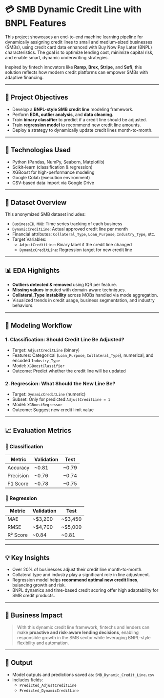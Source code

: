 # 💳 SMB Dynamic Credit Line with BNPL Features

This project showcases an end-to-end machine learning pipeline for dynamically assigning credit lines to small and medium-sized businesses (SMBs), using credit card data enhanced with Buy Now Pay Later (BNPL) characteristics. The goal is to optimize lending cost, minimize capital risk, and enable smart, dynamic underwriting strategies.

Inspired by fintech innovators like **Ramp**, **Brex**, **Stripe**, and **Sofi**, this solution reflects how modern credit platforms can empower SMBs with adaptive financing.

---

## 🎯 Project Objectives

- Develop a **BNPL-style SMB credit line** modeling framework.
- Perform **EDA, outlier analysis**, and **data cleaning**.
- Train **binary classifier** to predict if a credit line should be adjusted.
- Train **regression model** to recommend new credit line amounts.
- Deploy a strategy to dynamically update credit lines month-to-month.

---

## 🧰 Technologies Used

- Python (Pandas, NumPy, Seaborn, Matplotlib)
- Scikit-learn (classification & regression)
- XGBoost for high-performance modeling
- Google Colab (execution environment)
- CSV-based data import via Google Drive

---

## 📂 Dataset Overview

This anonymized SMB dataset includes:

- `BusinessID`, `MOB`: Time series tracking of each business
- `DynamicCreditLine`: Actual approved credit line per month
- Financial attributes: `Collateral_Type`, `Loan_Purpose`, `Industry_Type`, etc.
- Target Variables:
  - `AdjustCreditLine`: Binary label if the credit line changed
  - `DynamicCreditLine`: Regression target for new credit line

---

## 📊 EDA Highlights

- **Outliers detected & removed** using IQR per feature.
- **Missing values** imputed with domain-aware techniques.
- **Collateral_Type instability** across MOBs handled via mode aggregation.
- Visualized trends in credit usage, business segmentation, and industry behaviors.

---

## 🤖 Modeling Workflow

### 1. **Classification: Should Credit Line Be Adjusted?**
- Target: `AdjustCreditLine` (binary)
- Features: Categorical (`Loan_Purpose`, `Collateral_Type`), numerical, and encoded `Industry_Type`
- Model: `XGBoostClassifier`
- Outcome: Predict whether the credit line will be updated

### 2. **Regression: What Should the New Line Be?**
- Target: `DynamicCreditLine` (numeric)
- Subset: Only for predicted `AdjustCreditLine = 1`
- Model: `XGBoostRegressor`
- Outcome: Suggest new credit limit value

---

## 📈 Evaluation Metrics

### 🔹 Classification

| Metric      | Validation | Test     |
|-------------|------------|----------|
| Accuracy    | ~0.81      | ~0.79    |
| Precision   | ~0.76      | ~0.74    |
| F1 Score    | ~0.78      | ~0.75    |

### 🔹 Regression

| Metric            | Validation | Test     |
|-------------------|------------|----------|
| MAE               | ~$3,200    | ~$3,450  |
| RMSE              | ~$4,700    | ~$5,000  |
| R² Score          | ~0.84      | ~0.81    |

---

## 💡 Key Insights

- Over 20% of businesses adjust their credit line month-to-month.
- Collateral type and industry play a significant role in line adjustment.
- Regression model helps **recommend optimal new credit lines**, balancing growth and risk.
- BNPL dynamics and time-based credit scoring offer high adaptability for SMB credit products.

---

## 🤝 Business Impact

> With this dynamic credit line framework, fintechs and lenders can make **proactive and risk-aware lending decisions**, enabling responsible growth in the SMB sector while leveraging BNPL-style flexibility and automation.

---

## 📁 Output
- Model outputs and predictions saved as: `SMB_Dynamic_Credit_Line.csv`
- Includes fields:
  - `Predicted_AdjustCreditLine`
  - `Predicted_DynamicCreditLine`
